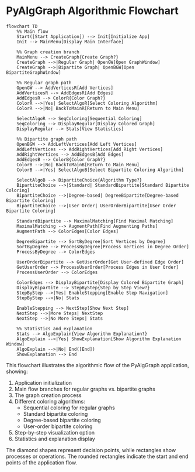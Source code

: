 # PyAlgGraph Algorithmic Flowchart

```mermaid
flowchart TD
    %% Main flow
    Start([Start Application]) --> Init[Initialize App]
    Init --> MainMenu[Display Main Interface]
    
    %% Graph creation branch
    MainMenu --> CreateGraph{Create Graph?}
    CreateGraph -->|Regular Graph| OpenGW[Open GraphWindow]
    CreateGraph -->|Bipartite Graph| OpenBGW[Open BipartiteGraphWindow]
    
    %% Regular graph path
    OpenGW --> AddVerticesR[Add Vertices]
    AddVerticesR --> AddEdgesR[Add Edges]
    AddEdgesR --> ColorR{Color Graph?}
    ColorR -->|Yes| SelectAlgoR[Select Coloring Algorithm]
    ColorR -->|No| BackToMainR[Return to Main Menu]
    
    SelectAlgoR --> SeqColoring[Sequential Coloring]
    SeqColoring --> DisplayRegular[Display Colored Graph]
    DisplayRegular --> Stats[View Statistics]
    
    %% Bipartite graph path
    OpenBGW --> AddLeftVertices[Add Left Vertices]
    AddLeftVertices --> AddRightVertices[Add Right Vertices]
    AddRightVertices --> AddEdgesB[Add Edges]
    AddEdgesB --> ColorB{Color Graph?}
    ColorB -->|No| BackToMainB[Return to Main Menu]
    ColorB -->|Yes| SelectAlgoB[Select Bipartite Coloring Algorithm]
    
    SelectAlgoB --> BipartiteChoice{Algorithm Type?}
    BipartiteChoice -->|Standard| StandardBipartite[Standard Bipartite Coloring]
    BipartiteChoice -->|Degree-based| DegreeBipartite[Degree-based Bipartite Coloring]
    BipartiteChoice -->|User Order| UserOrderBipartite[User Order Bipartite Coloring]
    
    StandardBipartite --> MaximalMatching[Find Maximal Matching]
    MaximalMatching --> AugmentPath[Find Augmenting Paths]
    AugmentPath --> ColorEdges[Color Edges]
    
    DegreeBipartite --> SortByDegree[Sort Vertices by Degree]
    SortByDegree --> ProcessByDegree[Process Vertices in Degree Order]
    ProcessByDegree --> ColorEdges
    
    UserOrderBipartite --> GetUserOrder[Get User-defined Edge Order]
    GetUserOrder --> ProcessUserOrder[Process Edges in User Order]
    ProcessUserOrder --> ColorEdges
    
    ColorEdges --> DisplayBipartite[Display Colored Bipartite Graph]
    DisplayBipartite --> StepByStep{Step by Step View?}
    StepByStep -->|Yes| EnableStepping[Enable Step Navigation]
    StepByStep -->|No| Stats
    
    EnableStepping --> NextStep[Show Next Step]
    NextStep -->|More Steps| NextStep
    NextStep -->|No More Steps| Stats
    
    %% Statistics and explanation
    Stats --> AlgoExplain{View Algorithm Explanation?}
    AlgoExplain -->|Yes| ShowExplanation[Show Algorithm Explanation Window]
    AlgoExplain -->|No| End([End])
    ShowExplanation --> End
```

This flowchart illustrates the algorithmic flow of the PyAlgGraph application, showing:

1. Application initialization
2. Main flow branches for regular graphs vs. bipartite graphs
3. The graph creation process
4. Different coloring algorithms:
   - Sequential coloring for regular graphs
   - Standard bipartite coloring
   - Degree-based bipartite coloring
   - User-order bipartite coloring
5. Step-by-step visualization option
6. Statistics and explanation display

The diamond shapes represent decision points, while rectangles show processes or operations. The rounded rectangles indicate the start and end points of the application flow. 